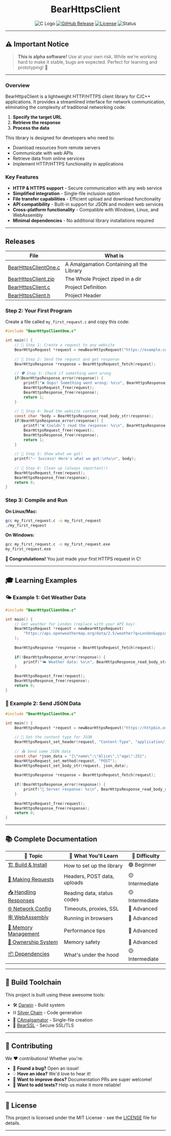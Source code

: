 <div align="center">

# BearHttpsClient
![C Logo](https://img.shields.io/badge/BearHttpsClient-0.5.0-blue?style=for-the-badge&logo=c)
[![GitHub Release](https://img.shields.io/github/release/OUIsolutions/BearHttpsClient.svg?style=for-the-badge)](https://github.com/OUIsolutions/BearHttpsClient/releases)
[![License](https://img.shields.io/badge/License-MIT-green.svg?style=for-the-badge)](https://github.com/OUIsolutions/BearHttpsClient/blob/main/LICENSE)
![Status](https://img.shields.io/badge/Status-Alpha-orange?style=for-the-badge)

</div>

---

## ⚠️ Important Notice

> **This is alpha software!** Use at your own risk. While we're working hard to make it stable, bugs are expected. Perfect for learning and prototyping! 🧪

---

### Overview

BearHttpsClient is a lightweight HTTP/HTTPS client library for C/C++ applications. It provides a streamlined interface for network communication, eliminating the complexity of traditional networking code:

1. **Specify the target URL** 
2. **Retrieve the response**
3. **Process the data**

This library is designed for developers who need to:
- Download resources from remote servers
- Communicate with web APIs
- Retrieve data from online services
- Implement HTTP/HTTPS functionality in applications

### Key Features

- **HTTP & HTTPS support** - Secure communication with any web service
- **Simplified integration** - Single-file inclusion option
- **File transfer capabilities** - Efficient upload and download functionality
- **API compatibility** - Built-in support for JSON and modern web services
- **Cross-platform functionality** - Compatible with Windows, Linux, and WebAssembly
- **Minimal dependencies** - No additional library installations required

---

## Releases


|  **File**                                                                                                           | **What is**                                |
|---------------------------------------------------------------------------------------------------------------------|--------------------------------------------|
|[BearHttpsClientOne.c](https://github.com/OUIsolutions/BearHttpsClient/releases/download/0.5.0/BearHttpsClientOne.c) | A Amalgamation Containing all the Library  |
|[BearHttpsClient.zip](https://github.com/OUIsolutions/BearHttpsClient/releases/download/0.5.0/BearHttpsClient.zip)   | The Whole Project ziped in a dir           |
|[BearHttpsClient.c](https://github.com/OUIsolutions/BearHttpsClient/releases/download/0.5.0/BearHttpsClient.c)       | Project Definition                         |
|[BearHttpsClient.h](https://github.com/OUIsolutions/BearHttpsClient/releases/download/0.5.0/BearHttpsClient.h)       | Project Header                             |


### Step 2: Your First Program

Create a file called `my_first_request.c` and copy this code:

```c
#include "BearHttpsClientOne.c"

int main() {
    // 🎯 Step 1: Create a request to any website
    BearHttpsRequest *request = newBearHttpsRequest("https://example.com");
    
    // 🚀 Step 2: Send the request and get response
    BearHttpsResponse *response = BearHttpsRequest_fetch(request);
    
    // 🛡️ Step 3: Check if something went wrong
    if(BearHttpsResponse_error(response)) {
        printf("❌ Oops! Something went wrong: %s\n", BearHttpsResponse_get_error_msg(response));
        BearHttpsRequest_free(request);
        BearHttpsResponse_free(response);
        return 1;
    }
    
    // 📖 Step 4: Read the website content
    const char *body = BearHttpsResponse_read_body_str(response);
    if(BearHttpsResponse_error(response)) {
        printf("❌ Couldn't read the response: %s\n", BearHttpsResponse_get_error_msg(response));
        BearHttpsRequest_free(request);
        BearHttpsResponse_free(response);
        return 1;
    }
    
    // 🎉 Step 5: Show what we got!
    printf("✅ Success! Here's what we got:\n%s\n", body);
    
    // 🧹 Step 6: Clean up (always important!)
    BearHttpsRequest_free(request);
    BearHttpsResponse_free(response);
    return 0;
}
```

### Step 3: Compile and Run

**On Linux/Mac:**
```bash
gcc my_first_request.c -o my_first_request
./my_first_request
```

**On Windows:**
```cmd
gcc my_first_request.c -o my_first_request.exe
my_first_request.exe
```

**🎉 Congratulations!** You just made your first HTTPS request in C! 

---

## 🎓 Learning Examples

### 🌤️ Example 1: Get Weather Data
```c
#include "BearHttpsClientOne.c"

int main() {
    // Get weather for London (replace with your API key)
    BearHttpsRequest *request = newBearHttpsRequest(
        "https://api.openweathermap.org/data/2.5/weather?q=London&appid=YOUR_API_KEY"
    );
    
    BearHttpsResponse *response = BearHttpsRequest_fetch(request);
    
    if(!BearHttpsResponse_error(response)) {
        printf("🌤️ Weather data: %s\n", BearHttpsResponse_read_body_str(response));
    }
    
    BearHttpsRequest_free(request);
    BearHttpsResponse_free(response);
    return 0;
}
```

### 📨 Example 2: Send JSON Data
```c
#include "BearHttpsClientOne.c"

int main() {
    BearHttpsRequest *request = newBearHttpsRequest("https://httpbin.org/post");
    
    // 📝 Set the content type for JSON
    BearHttpsRequest_set_header(request, "Content-Type", "application/json");
    
    // 📤 Send some JSON data
    const char *json_data = "{\"name\":\"Alice\",\"age\":25}";
    BearHttpsRequest_set_method(request, "POST");
    BearHttpsRequest_set_body_str(request, json_data);
    
    BearHttpsResponse *response = BearHttpsRequest_fetch(request);
    
    if(!BearHttpsResponse_error(response)) {
        printf("📨 Server response: %s\n", BearHttpsResponse_read_body_str(response));
    }
    
    BearHttpsRequest_free(request);
    BearHttpsResponse_free(response);
    return 0;
}
```

---

## 📚 Complete Documentation

| 📖 **Topic** | 🎯 **What You'll Learn** | 🔧 **Difficulty** |
|--------------|---------------------------|-------------------|
| [🏗️ Build & Install](/docs/build_and_install.md) | How to set up the library | 🟢 Beginner |
| [📨 Making Requests](/docs/request.md) | Headers, POST data, uploads | 🟡 Intermediate |
| [📥 Handling Responses](/docs/response.md) | Reading data, status codes | 🟡 Intermediate |
| [🌐 Network Config](/docs/network_configuration.md) | Timeouts, proxies, SSL | 🔴 Advanced |
| [🕸️ WebAssembly](/docs/web_asm.md) | Running in browsers | 🔴 Advanced |
| [💾 Memory Management](/docs/memory_and_limits.md) | Performance tips | 🔴 Advanced |
| [🔧 Ownership System](/docs/ownership_system.md) | Memory safety | 🔴 Advanced |
| [📦 Dependencies](/docs/dependencies.md) | What's under the hood | 🟡 Intermediate |

---

## 🔧 Build Toolchain

This project is built using these awesome tools:

- 🛠️ [Darwin](https://github.com/OUIsolutions/Darwin) - Build system
- ⛓️ [Silver Chain](https://github.com/OUIsolutions/SilverChain) - Code generation
- 🔗 [CAmalgamator](https://github.com/OUIsolutions/CAmalgamator) - Single-file creation
- 🐻 [BearSSL](https://bearssl.org/) - Secure SSL/TLS

---

## 🤝 Contributing

We ❤️ contributions! Whether you're:

- 🐛 **Found a bug?** Open an issue!
- 💡 **Have an idea?** We'd love to hear it!
- 📝 **Want to improve docs?** Documentation PRs are super welcome!
- 🧪 **Want to add tests?** Help us make it more reliable!

---

## 📄 License

This project is licensed under the MIT License - see the [LICENSE](LICENSE) file for details.

---


